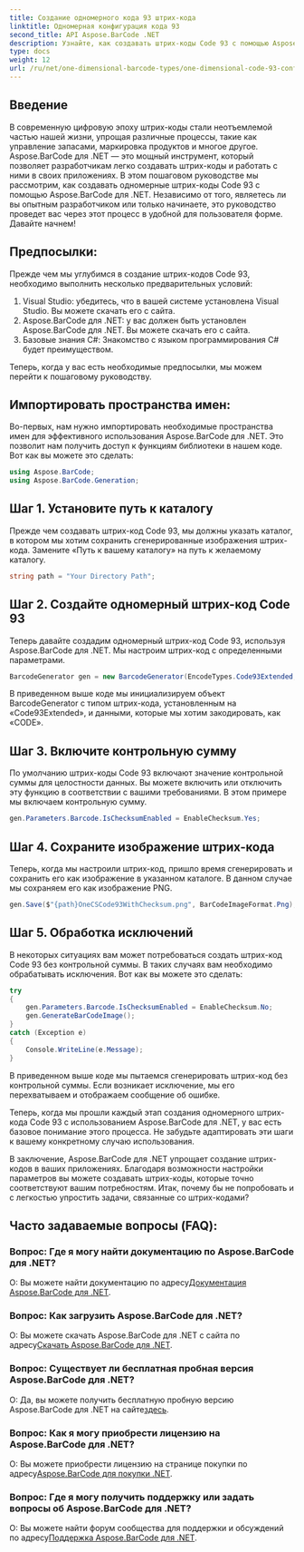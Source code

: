 ```yaml
---
title: Создание одномерного кода 93 штрих-кода
linktitle: Одномерная конфигурация кода 93
second_title: API Aspose.BarCode .NET
description: Узнайте, как создавать штрих-коды Code 93 с помощью Aspose.BarCode для .NET. Пошаговое руководство по созданию штрих-кода.
type: docs
weight: 12
url: /ru/net/one-dimensional-barcode-types/one-dimensional-code-93-configuration/
---
```


## Введение

В современную цифровую эпоху штрих-коды стали неотъемлемой частью нашей жизни, упрощая различные процессы, такие как управление запасами, маркировка продуктов и многое другое. Aspose.BarCode для .NET — это мощный инструмент, который позволяет разработчикам легко создавать штрих-коды и работать с ними в своих приложениях. В этом пошаговом руководстве мы рассмотрим, как создавать одномерные штрих-коды Code 93 с помощью Aspose.BarCode для .NET. Независимо от того, являетесь ли вы опытным разработчиком или только начинаете, это руководство проведет вас через этот процесс в удобной для пользователя форме. Давайте начнем!

## Предпосылки:

Прежде чем мы углубимся в создание штрих-кодов Code 93, необходимо выполнить несколько предварительных условий:
1. Visual Studio: убедитесь, что в вашей системе установлена Visual Studio. Вы можете скачать его с сайта.
2. Aspose.BarCode для .NET: у вас должен быть установлен Aspose.BarCode для .NET. Вы можете скачать его с сайта.
3. Базовые знания C#: Знакомство с языком программирования C# будет преимуществом.

Теперь, когда у вас есть необходимые предпосылки, мы можем перейти к пошаговому руководству.

## Импортировать пространства имен:

Во-первых, нам нужно импортировать необходимые пространства имен для эффективного использования Aspose.BarCode для .NET. Это позволит нам получить доступ к функциям библиотеки в нашем коде. Вот как вы можете это сделать:

```csharp
using Aspose.BarCode;
using Aspose.BarCode.Generation;
```

## Шаг 1. Установите путь к каталогу

Прежде чем создавать штрих-код Code 93, мы должны указать каталог, в котором мы хотим сохранить сгенерированные изображения штрих-кода. Замените «Путь к вашему каталогу» на путь к желаемому каталогу.

```csharp
string path = "Your Directory Path";
```

## Шаг 2. Создайте одномерный штрих-код Code 93

Теперь давайте создадим одномерный штрих-код Code 93, используя Aspose.BarCode для .NET. Мы настроим штрих-код с определенными параметрами.

```csharp
BarcodeGenerator gen = new BarcodeGenerator(EncodeTypes.Code93Extended, "CODE");
```

В приведенном выше коде мы инициализируем объект BarcodeGenerator с типом штрих-кода, установленным на «Code93Extended», и данными, которые мы хотим закодировать, как «CODE».

## Шаг 3. Включите контрольную сумму

По умолчанию штрих-коды Code 93 включают значение контрольной суммы для целостности данных. Вы можете включить или отключить эту функцию в соответствии с вашими требованиями. В этом примере мы включаем контрольную сумму.

```csharp
gen.Parameters.Barcode.IsChecksumEnabled = EnableChecksum.Yes;
```

## Шаг 4. Сохраните изображение штрих-кода

Теперь, когда мы настроили штрих-код, пришло время сгенерировать и сохранить его как изображение в указанном каталоге. В данном случае мы сохраняем его как изображение PNG.

```csharp
gen.Save($"{path}OneCSCode93WithChecksum.png", BarCodeImageFormat.Png);
```

## Шаг 5. Обработка исключений

В некоторых ситуациях вам может потребоваться создать штрих-код Code 93 без контрольной суммы. В таких случаях вам необходимо обрабатывать исключения. Вот как вы можете это сделать:

```csharp
try
{
    gen.Parameters.Barcode.IsChecksumEnabled = EnableChecksum.No;
    gen.GenerateBarCodeImage();
}
catch (Exception e)
{
    Console.WriteLine(e.Message);
}
```

В приведенном выше коде мы пытаемся сгенерировать штрих-код без контрольной суммы. Если возникает исключение, мы его перехватываем и отображаем сообщение об ошибке.

Теперь, когда мы прошли каждый этап создания одномерного штрих-кода Code 93 с использованием Aspose.BarCode для .NET, у вас есть базовое понимание этого процесса. Не забудьте адаптировать эти шаги к вашему конкретному случаю использования.

В заключение, Aspose.BarCode для .NET упрощает создание штрих-кодов в ваших приложениях. Благодаря возможности настройки параметров вы можете создавать штрих-коды, которые точно соответствуют вашим потребностям. Итак, почему бы не попробовать и с легкостью упростить задачи, связанные со штрих-кодами?

## Часто задаваемые вопросы (FAQ):

### Вопрос: Где я могу найти документацию по Aspose.BarCode для .NET?
 О: Вы можете найти документацию по адресу[Документация Aspose.BarCode для .NET](https://reference.aspose.com/barcode/net/).

### Вопрос: Как загрузить Aspose.BarCode для .NET?
 О: Вы можете скачать Aspose.BarCode для .NET с сайта по адресу[Скачать Aspose.BarCode для .NET](https://releases.aspose.com/barcode/net/).

### Вопрос: Существует ли бесплатная пробная версия Aspose.BarCode для .NET?
 О: Да, вы можете получить бесплатную пробную версию Aspose.BarCode для .NET на сайте[здесь](https://releases.aspose.com/).

### Вопрос: Как я могу приобрести лицензию на Aspose.BarCode для .NET?
 О: Вы можете приобрести лицензию на странице покупки по адресу[Aspose.BarCode для покупки .NET](https://purchase.aspose.com/buy).

### Вопрос: Где я могу получить поддержку или задать вопросы об Aspose.BarCode для .NET?
 О: Вы можете найти форум сообщества для поддержки и обсуждений по адресу[Поддержка Aspose.BarCode для .NET](https://forum.aspose.com/c/barcode/13).
